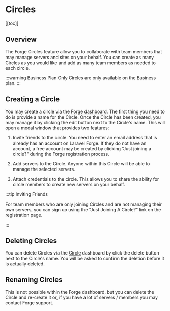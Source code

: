 # Circles

[[toc]]

## Overview

The Forge Circles feature allow you to collaborate with team members that may manage servers and sites on your behalf. You can create as many Circles as you would like and add as many team members as needed to each circle.

:::warning Business Plan Only
Circles are only available on the Business plan.
:::

## Creating a Circle

You may create a circle via the [Forge dashboard](https://forge.laravel.com/circles). The first thing you need to do is provide a name for the Circle. Once the Circle has been created, you may manage it by clicking the edit button next to the Circle's name. This will open a modal window that provides two features:

1. Invite friends to the circle. You need to enter an email address that is already has an account on Laravel Forge. If they do not have an account, a free account may be created by clicking "Just joining a circle?" during the Forge registration process.

2. Add servers to the Circle. Anyone within this Circle will be able to manage the selected servers.

3. Attach credentials to the circle. This allows you to share the ability for circle members to create new servers on your behalf.

:::tip Inviting Friends

For team members who are only joining Circles and are not managing their own servers, you can sign up using the "Just Joining A Circle?" link on the registration page.

:::

## Deleting Circles

You can delete Circles via the [Circle](https://forge.laravel.com/circles) dashboard by click the delete button next to the Circle's name. You will be asked to confirm the deletion before it is actually deleted.

## Renaming Circles

This is not possible within the Forge dashboard, but you can delete the Circle and re-create it or, if you have a lot of servers / members you may contact Forge support.
